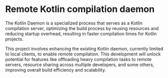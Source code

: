 # Remote Kotlin compilation daemon
The Kotlin Daemon is a specialized process that serves as a Kotlin compilation server, optimizing the build process by reusing resources and reducing startup overhead, resulting in faster compilation times for Kotlin projects.

This project involves enhancing the existing Kotlin daemon, currently limited to local clients, to enable remote compilation. This development will unlock potential for features like offloading heavy compilation tasks to remote servers, resource sharing across multiple developers, and some others, improving overall build efficiency and scalability.
